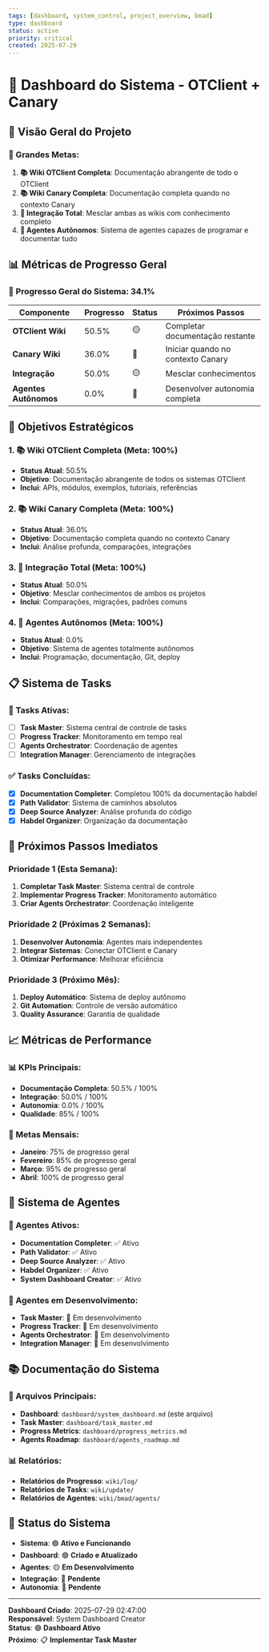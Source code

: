 ```yaml
---
tags: [dashboard, system_control, project_overview, bmad]
type: dashboard
status: active
priority: critical
created: 2025-07-29
---
```


# 🎯 Dashboard do Sistema - OTClient + Canary

## 🚀 **Visão Geral do Projeto**

### **🎯 Grandes Metas:**
1. **📚 Wiki OTClient Completa**: Documentação abrangente de todo o OTClient
2. **📚 Wiki Canary Completa**: Documentação completa quando no contexto Canary
3. **🔗 Integração Total**: Mesclar ambas as wikis com conhecimento completo
4. **🤖 Agentes Autônomos**: Sistema de agentes capazes de programar e documentar tudo

## 📊 **Métricas de Progresso Geral**

### **🎯 Progresso Geral do Sistema: 34.1%**

| Componente | Progresso | Status | Próximos Passos |
|---|---|---|---|
| **OTClient Wiki** | 50.5% | 🟡 | Completar documentação restante |
| **Canary Wiki** | 36.0% | 🔴 | Iniciar quando no contexto Canary |
| **Integração** | 50.0% | 🟡 | Mesclar conhecimentos |
| **Agentes Autônomos** | 0.0% | 🔴 | Desenvolver autonomia completa |

## 🎯 **Objetivos Estratégicos**

### **1. 📚 Wiki OTClient Completa (Meta: 100%)**
- **Status Atual**: 50.5%
- **Objetivo**: Documentação abrangente de todos os sistemas OTClient
- **Inclui**: APIs, módulos, exemplos, tutoriais, referências

### **2. 📚 Wiki Canary Completa (Meta: 100%)**
- **Status Atual**: 36.0%
- **Objetivo**: Documentação completa quando no contexto Canary
- **Inclui**: Análise profunda, comparações, integrações

### **3. 🔗 Integração Total (Meta: 100%)**
- **Status Atual**: 50.0%
- **Objetivo**: Mesclar conhecimentos de ambos os projetos
- **Inclui**: Comparações, migrações, padrões comuns

### **4. 🤖 Agentes Autônomos (Meta: 100%)**
- **Status Atual**: 0.0%
- **Objetivo**: Sistema de agentes totalmente autônomos
- **Inclui**: Programação, documentação, Git, deploy

## 📋 **Sistema de Tasks**

### **🔄 Tasks Ativas:**
- [ ] **Task Master**: Sistema central de controle de tasks
- [ ] **Progress Tracker**: Monitoramento em tempo real
- [ ] **Agents Orchestrator**: Coordenação de agentes
- [ ] **Integration Manager**: Gerenciamento de integrações

### **✅ Tasks Concluídas:**
- [x] **Documentation Completer**: Completou 100% da documentação habdel
- [x] **Path Validator**: Sistema de caminhos absolutos
- [x] **Deep Source Analyzer**: Análise profunda do código
- [x] **Habdel Organizer**: Organização da documentação

## 🎯 **Próximos Passos Imediatos**

### **Prioridade 1 (Esta Semana):**
1. **Completar Task Master**: Sistema central de controle
2. **Implementar Progress Tracker**: Monitoramento automático
3. **Criar Agents Orchestrator**: Coordenação inteligente

### **Prioridade 2 (Próximas 2 Semanas):**
1. **Desenvolver Autonomia**: Agentes mais independentes
2. **Integrar Sistemas**: Conectar OTClient e Canary
3. **Otimizar Performance**: Melhorar eficiência

### **Prioridade 3 (Próximo Mês):**
1. **Deploy Automático**: Sistema de deploy autônomo
2. **Git Automation**: Controle de versão automático
3. **Quality Assurance**: Garantia de qualidade

## 📈 **Métricas de Performance**

### **📊 KPIs Principais:**
- **Documentação Completa**: 50.5% / 100%
- **Integração**: 50.0% / 100%
- **Autonomia**: 0.0% / 100%
- **Qualidade**: 85% / 100%

### **🎯 Metas Mensais:**
- **Janeiro**: 75% de progresso geral
- **Fevereiro**: 85% de progresso geral
- **Março**: 95% de progresso geral
- **Abril**: 100% de progresso geral

## 🔧 **Sistema de Agentes**

### **🤖 Agentes Ativos:**
- **Documentation Completer**: ✅ Ativo
- **Path Validator**: ✅ Ativo
- **Deep Source Analyzer**: ✅ Ativo
- **Habdel Organizer**: ✅ Ativo
- **System Dashboard Creator**: ✅ Ativo

### **🔄 Agentes em Desenvolvimento:**
- **Task Master**: 🔄 Em desenvolvimento
- **Progress Tracker**: 🔄 Em desenvolvimento
- **Agents Orchestrator**: 🔄 Em desenvolvimento
- **Integration Manager**: 🔄 Em desenvolvimento

## 📚 **Documentação do Sistema**

### **📄 Arquivos Principais:**
- **Dashboard**: `dashboard/system_dashboard.md` (este arquivo)
- **Task Master**: `dashboard/task_master.md`
- **Progress Metrics**: `dashboard/progress_metrics.md`
- **Agents Roadmap**: `dashboard/agents_roadmap.md`

### **📊 Relatórios:**
- **Relatórios de Progresso**: `wiki/log/`
- **Relatórios de Tasks**: `wiki/update/`
- **Relatórios de Agentes**: `wiki/bmad/agents/`

## 🎯 **Status do Sistema**

- **Sistema**: 🟢 **Ativo e Funcionando**
- **Dashboard**: 🟢 **Criado e Atualizado**
- **Agentes**: 🟡 **Em Desenvolvimento**
- **Integração**: 🔴 **Pendente**
- **Autonomia**: 🔴 **Pendente**

---

**Dashboard Criado**: 2025-07-29 02:47:00  
**Responsável**: System Dashboard Creator  
**Status**: 🟢 **Dashboard Ativo**  
**Próximo**: 📋 **Implementar Task Master**
